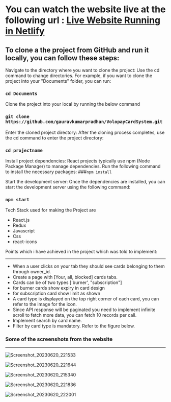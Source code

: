 # You can watch the website live at the following url : <a href="https://6491ca87cf1e8406f44dba18--steady-tarsier-4be260.netlify.app/" target="_blank">Live Website Running in Netlify</a>

## To clone a the project from GitHub and run it locally, you can follow these steps:

Navigate to the directory where you want to clone the project: Use the cd command to change directories. For example, if you want to clone the project into your "Documents" folder, you can run:

### `cd Documents`

Clone the project into your local by running the below command
### `git clone https://github.com/gauravkumarpradhan/VolopayCardSystem.git`

Enter the cloned project directory: After the cloning process completes, use the cd command to enter the project directory:
### `cd projectname`


Install project dependencies: React projects typically use npm (Node Package Manager) to manage dependencies. Run the following command to install the necessary packages:
###`npm install`

Start the development server: Once the dependencies are installed, you can start the development server using the following command:
### `npm start`



Tech Stack used for making the Project are 

<ul>
  <li>React.js</li>
  <li>Redux</li>
  <li>Javascript</li>
  <li>Css</li>
  <li>react-icons</li>
</ul>
  

Points which i have achieved in the project which was told to implement:
<hr/>
<ul>
  <li>When a user clicks on your tab they should see cards belonging to them through owner_id.</li> 
<li> Create a page with [Your, all, blocked] cards tabs.</li>
<li>Cards can be of two types ['burner', "subscription"]</li>
<li>for burner cards show expiry in card design</li>
<li>for subscription card show limit as shown</li>
<li>A card type is displayed on the top right corner of each card, you can refer to the image for the icon.</li>
<li>Since API response will be paginated you need to implement infinite scroll to fetch more data, you can fetch 10 records per call.</li>
<li>Implement search by card name.</li>
<li>Filter by card type is mandatory. Refer to the figure below.</li>
</ul>


### Some of the screenshots from the website
<hr/>


![Screenshot_20230620_221533](https://github.com/gauravkumarpradhan/VolopayCardSystem/assets/137155587/6edc641f-ae4a-4bbf-a180-a00f2faf960b)

![Screenshot_20230620_221644](https://github.com/gauravkumarpradhan/VolopayCardSystem/assets/137155587/8a7564dd-9c3c-4410-90ff-981bce1f5542)

![Screenshot_20230620_215340](https://github.com/gauravkumarpradhan/VolopayCardSystem/assets/137155587/7cd489bb-15b9-43f6-b323-0e8823426de0)

![Screenshot_20230620_221836](https://github.com/gauravkumarpradhan/VolopayCardSystem/assets/137155587/38542463-fc5b-46d0-9df5-af85faf7dbf0)

![Screenshot_20230620_222001](https://github.com/gauravkumarpradhan/VolopayCardSystem/assets/137155587/2d058ade-2f6e-437c-9c20-720f11ebeab6)




